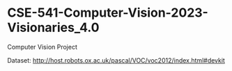 # CSE-541-Computer-Vision-2023-Visionaries_4.0
Computer Vision Project 

Dataset: http://host.robots.ox.ac.uk/pascal/VOC/voc2012/index.html#devkit

